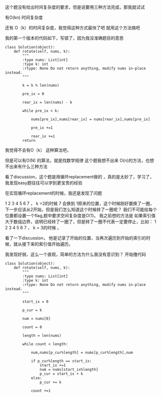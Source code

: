 这个题没有给出时间复杂度的要求，但是说要用三种方法完成，那我就试试

有O(kn) 时间复杂度

还有 O（k）的时间复杂度，我觉得这种方式最快了吧 就用这个方法搞吧

我的第一个版本的代码如下，写错了，因为我没准确题目的意思

```
class Solution(object):
    def rotate(self, nums, k):
        """
        :type nums: List[int]
        :type k: int
        :rtype: None Do not return anything, modify nums in-place instead.
        """
        
        k = k % len(nums)
        
        pre_ix = 0
        
        rear_ix = len(nums) - k
        
        while pre_ix < k:
            
            nums[pre_ix],nums[rear_ix] = nums[rear_ix],nums[pre_ix]
            
            pre_ix +=1
            
            rear_ix +=1
        return
```

我觉得不会有O（k） 这种算法吧，

但是可以有O(N) 的算法，就是找数学规律  这个题我想不出来 O(n)的方法，也想不出来有什么三种方法


看了discussion，这个题是用循环replacement做的 ，真的是太妙了，学习了，我发现easy题往往可以学到更宝贵的经验

在实现循环replacement的时候，我还是发现了问题

1 2 3 4 5 6 7 ， k =2的时候 7 会换到 1原来的位置，这个时候刚好置换了一圈，下一步应该从2开始，但是我们怎么知道这个时候转了一圈呢？ 我们不可能给每个位置都设置一个flag,题中要求空间复杂度是O(1)。 我之前想的方法是 如果索引值大于数组边界，说明已经转了一圈了，但是转了一圈不代表一定要停止，比如：
1 2 3 4 5 6 7 ， k = 3的时候 。

看了一下discussion， 他是记录了开始的位置，当再次遍历到开始的索引的时候，就从接下来的索引值开始遍历。 

我发现好弱，这么一个直观，简单的方法为什么我没有意识到？ 开始撸代码

```
class Solution(object):
    def rotate(self, nums, k):
        """
        :type nums: List[int]
        :type k: int
        :rtype: None Do not return anything, modify nums in-place instead.
        """
        
        start_ix = 0
        
        p_cur = k
        
        num = nums[0]
        
        count = 0
        
        length = len(nums)
        
        while count < length:
            
            num,nums[p_cur%length] = nums[p_cur%length],num
            
            if p_cur%length == start_ix:
                start_ix +=1
                num = nums[start_ix%length]
                p_cur = start_ix + k
            else:
                p_cur += k
            
            count +=1
            
```









